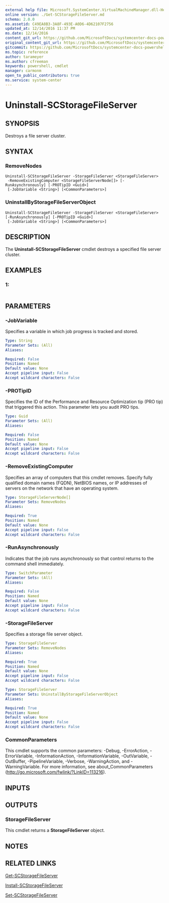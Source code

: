 ```yaml
---
external help file: Microsoft.SystemCenter.VirtualMachineManager.dll-Help.xml
online version: ./Get-SCStorageFileServer.md
schema: 2.0.0
ms.assetid: C49EA8B3-3A8F-493E-A0D6-4D62107F2756
updated_at: 12/14/2016 11:37 PM
ms.date: 12/14/2016
content_git_url: https://github.com/MicrosoftDocs/systemcenter-docs-powershell/blob/master/systemcenter-cmdlets/SystemCenter2016/VirtualMachineManager/v1/Uninstall-SCStorageFileServer.md
original_content_git_url: https://github.com/MicrosoftDocs/systemcenter-docs-powershell/blob/master/systemcenter-cmdlets/SystemCenter2016/VirtualMachineManager/v1/Uninstall-SCStorageFileServer.md
gitcommit: https://github.com/MicrosoftDocs/systemcenter-docs-powershell/blob/ddd0fefc9adaabb9394eb6c21b33370913d1830d/systemcenter-cmdlets/SystemCenter2016/VirtualMachineManager/v1/Uninstall-SCStorageFileServer.md
ms.topic: reference
author: tarameyer
ms.author: cfreeman
keywords: powershell, cmdlet
manager: carmonm
open_to_public_contributors: true
ms.service: system-center
---
```


# Uninstall-SCStorageFileServer

## SYNOPSIS
Destroys a file server cluster.

## SYNTAX

### RemoveNodes
```
Uninstall-SCStorageFileServer -StorageFileServer <StorageFileServer>
 -RemoveExistingComputer <StorageFileServerNode[]> [-RunAsynchronously] [-PROTipID <Guid>]
 [-JobVariable <String>] [<CommonParameters>]
```

### UninstallByStorageFileServerObject
```
Uninstall-SCStorageFileServer -StorageFileServer <StorageFileServer> [-RunAsynchronously] [-PROTipID <Guid>]
 [-JobVariable <String>] [<CommonParameters>]
```

## DESCRIPTION
The **Uninstall-SCStorageFileServer** cmdlet destroys a specified file server cluster.

## EXAMPLES

### 1:
```

```

## PARAMETERS

### -JobVariable
Specifies a variable in which job progress is tracked and stored.

```yaml
Type: String
Parameter Sets: (All)
Aliases: 

Required: False
Position: Named
Default value: None
Accept pipeline input: False
Accept wildcard characters: False
```

### -PROTipID
Specifies the ID of the Performance and Resource Optimization tip (PRO tip) that triggered this action.
This parameter lets you audit PRO tips.

```yaml
Type: Guid
Parameter Sets: (All)
Aliases: 

Required: False
Position: Named
Default value: None
Accept pipeline input: False
Accept wildcard characters: False
```

### -RemoveExistingComputer
Specifies an array of computers that this cmdlet removes.
Specify fully qualified domain names (FQDN), NetBIOS names, or IP addresses of servers on the network that have an operating system.

```yaml
Type: StorageFileServerNode[]
Parameter Sets: RemoveNodes
Aliases: 

Required: True
Position: Named
Default value: None
Accept pipeline input: False
Accept wildcard characters: False
```

### -RunAsynchronously
Indicates that the job runs asynchronously so that control returns to the command shell immediately.

```yaml
Type: SwitchParameter
Parameter Sets: (All)
Aliases: 

Required: False
Position: Named
Default value: None
Accept pipeline input: False
Accept wildcard characters: False
```

### -StorageFileServer
Specifies a storage file server object.

```yaml
Type: StorageFileServer
Parameter Sets: RemoveNodes
Aliases: 

Required: True
Position: Named
Default value: None
Accept pipeline input: False
Accept wildcard characters: False
```

```yaml
Type: StorageFileServer
Parameter Sets: UninstallByStorageFileServerObject
Aliases: 

Required: True
Position: Named
Default value: None
Accept pipeline input: False
Accept wildcard characters: False
```

### CommonParameters
This cmdlet supports the common parameters: -Debug, -ErrorAction, -ErrorVariable, -InformationAction, -InformationVariable, -OutVariable, -OutBuffer, -PipelineVariable, -Verbose, -WarningAction, and -WarningVariable. For more information, see about_CommonParameters (http://go.microsoft.com/fwlink/?LinkID=113216).

## INPUTS

## OUTPUTS

### StorageFileServer
This cmdlet returns a **StorageFileServer** object.

## NOTES

## RELATED LINKS

[Get-SCStorageFileServer](xref:SystemCenter2016/VirtualMachineManager/v1/Get-SCStorageFileServer.md)

[Install-SCStorageFileServer](xref:SystemCenter2016/VirtualMachineManager/v1/Install-SCStorageFileServer.md)

[Set-SCStorageFileServer](xref:SystemCenter2016/VirtualMachineManager/v1/Set-SCStorageFileServer.md)

